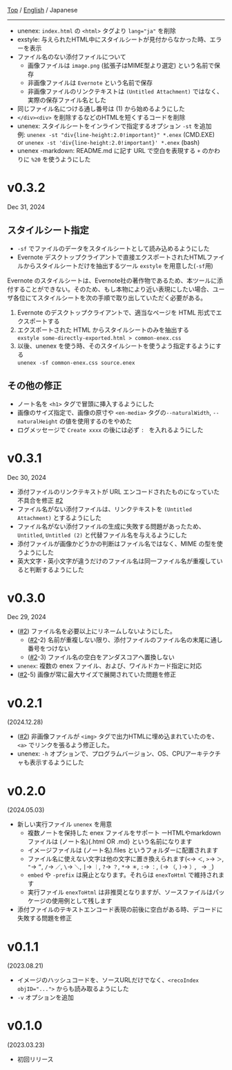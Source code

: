[Top](./README.md) / [English](./release_note_en.md) / Japanese

---

- unenex: `index.html` の `<html>` タグより `lang="ja"` を削除
- exstyle: 与えられたHTML中にスタイルシートが見付からなかった時、エラーを表示
- ファイル名のない添付ファイルについて
    - 画像ファイルは `image.png` (拡張子はMIME型より選定) という名前で保存
    - 非画像ファイルは `Evernote` という名前で保存
    - 非画像ファイルのリンクテキストは `(Untitled Attachment)` ではなく、
      実際の保存ファイル名とした
- 同じファイル名につける通し番号は (1) から始めるようにした
- `</div><div>` を削除するなどのHTMLを短くするコードを削除
- unenex: スタイルシートをインラインで指定するオプション `-st` を追加  
    例: `unenex -st "div{line-height:2.0!important}" *.enex` (CMD.EXE)  
    or  `unenex -st 'div{line-height:2.0!important}' *.enex` (bash)
- unenex -markdown: README.md に記す URL で空白を表現する `+` のかわりに `%20` を使うようにした

[#2]: https://github.com/hymkor/go-enex/issues/2

v0.3.2
======
Dec 31, 2024

## スタイルシート指定

- `-sf` でファイルのデータをスタイルシートとして読み込めるようにした
- Evernote デスクトップクライアントで直接エクスポートされたHTMLファイルからスタイルシートだけを抽出するツール `exstyle` を用意した(`-sf`用)

Evernote のスタイルシートは、Evernote社の著作物であるため、本ツールに添付することができない。そのため、もし本物により近い表現にしたい場合、ユーザ各位にてスタイルシートを次の手順で取り出していただく必要がある。

1. Evernote のデスクトップクライアントで、適当なページを HTML 形式でエクスポートする
2. エクスポートされた HTML からスタイルシートのみを抽出する  
    `exstyle some-directly-exported.html > common-enex.css`
3. 以後、unenex を使う時、そのスタイルシートを使うよう指定するようにする  
    `unenex -sf common-enex.css source.enex`

## その他の修正

- ノート名を `<h1>` タグで冒頭に挿入するようにした
- 画像のサイズ指定で、画像の原寸や `<en-media>` タグの`--naturalWidth`, `--naturalHeight` の値を使用するのをやめた
- ログメッセージで `Create xxxx` の後には必ず `: ` を入れるようにした

v0.3.1
======
Dec 30, 2024

- 添付ファイルのリンクテキストが URL エンコードされたものになっていた不具合を修正 [#2]
- ファイル名がない添付ファイルは、リンクテキストを `(Untitled Attachment)` とするようにした
- ファイル名がない添付ファイルの生成に失敗する問題があったため、`Untitled`, `Untitled (2)` と代替ファイル名を与えるようにした
- 添付ファイルが画像かどうかの判断はファイル名ではなく、MIME の型を使うようにした
- 英大文字・英小文字が違うだけのファイル名は同一ファイル名が重複していると判断するようにした

v0.3.0
======
Dec 29, 2024

- ([#2]) ファイル名を必要以上にリネームしないようにした。
    - ([#2]-2) 名前が重複しない限り、添付ファイルのファイル名の末尾に通し番号をつけない
    - ([#2]-3) ファイル名の空白をアンダスコアへ置換しない
- `unenex`: 複数の enex ファイル、および、ワイルドカード指定に対応
- ([#2]-5) 画像が常に最大サイズで展開されていた問題を修正

v0.2.1
======
(2024.12.28)

- ([#2]) 非画像ファイルが `<img>` タグで出力HTMLに埋め込まれていたのを、`<a>` でリンクを張るよう修正した。
- unenex: `-h` オプションで、プログラムバージョン、OS、CPUアーキテクチャも表示するようにした

v0.2.0
======
(2024.05.03)

- 新しい実行ファイル `unenex` を用意
    - 複数ノートを保持した enex ファイルをサポート
    ーHTMLやmarkdownファイルは (ノート名){.html OR .md} という名前になります
    - イメージファイルは (ノート名).files というフォルダーに配置されます
    - ファイル名に使えない文字は他の文字に置き換えられます(`<`→ `＜`, `>`→ `＞`, `"`→ `”`, `/`→ `／`, `\`→ `＼`, `|`→ `｜`, `?`→ `？`, `*`→ `＊`, `:`→ `：`, `(`→ `（`, `)`→ `）`, ` `→ `_`)
    - `embed` や `-prefix` は廃止となります。それらは `enexToHtml` で維持されます
    - 実行ファイル `enexToHtml` は非推奨となりますが、ソースファイルはパッケージの使用例として残します
- 添付ファイルのテキストエンコード表現の前後に空白がある時、デコードに失敗する問題を修正

v0.1.1
======
(2023.08.21)

- イメージのハッシュコードを、ソースURLだけでなく、`<recoIndex objID="...">` からも読み取るようにした
- `-v` オプションを追加

v0.1.0
======
(2023.03.23)

- 初回リリース
